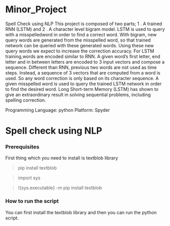 # Minor_Project
Spell Check using NLP
This project is composed of two parts;
1 . A trained RNN (LSTM) and
2 . A character level bigram model. 
LSTM is used to query with a misspelledword in order to find a correct word.
With bigram, new query words are generated from the misspelled word, so that trained network can be queried with these generated words.
Using these new query words we expect to increase the correction accuracy.
For LSTM training,words are encoded similar to RNN.
A given word’s first letter, end letter and in between letters are encoded to 3 input vectors and compose a sequence.
Different than RNN, previous two words are not used as time steps.
Instead, a sequence of 3 vectors that are computed from a word is used. 
So any word correction is only based on its character sequence.
A given misspelled word is used to query the trained LSTM network in order to find the desired word.
Long Short-term Memory (LSTM) has shown to give an extraordinary result in solving sequential problems, including spelling correction.

Programming Language: python 
Platform: Spyder

# Spell check using NLP
### Prerequisites

First thing which you need to install is textblob library
<!--Install library-->
>pip install textblob

>import sys 
<!--command-->
>!{sys.executable} -m pip install textblob 

### How to run the script

You can first install the textblob library and then you can run the python script.
